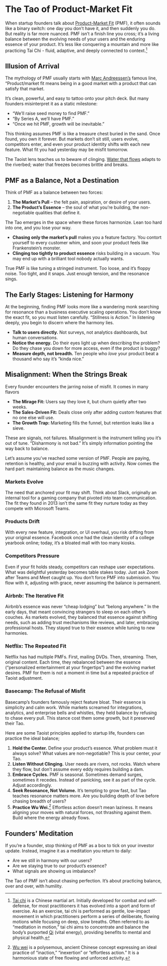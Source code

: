 # The Tao of Product-Market Fit

When startup founders talk about [Product-Market Fit](https://en.wikipedia.org/wiki/Product-market_fit) (PMF), it often sounds like a binary switch: one day you don’t have it, and then suddenly you do. But reality is far more nuanced. PMF isn’t a finish line you cross; it’s a living balance between the evolving needs of your users and the enduring essence of your product. It’s less like conquering a mountain and more like practicing Tai Chi - fluid, adaptive, and deeply connected to context.[^TaiChi]

## Illusion of Arrival

The mythology of PMF usually starts with [Marc Andreessen’s](https://en.wikipedia.org/wiki/Marc_Andreessen) famous line, “Product/market fit means being in a good market with a product that can satisfy that market.

It’s clean, powerful, and easy to tattoo onto your pitch deck. But many founders misinterpret it as a static milestone:  

- “We’ll raise seed money to find PMF.”
- “By Series A, we’ll have PMF.”
- “Once we hit PMF, growth will be inevitable.”

This thinking assumes PMF is like a treasure chest buried in the sand. Once found, you own it forever. But markets don’t sit still, users evolve, competitors enter, and even your product identity shifts with each new feature. What fit you had yesterday may be misfit tomorrow.  

The Taoist lens teaches us to beware of clinging. [Water that flows](/2025/calm-founders-calm-startups/) adapts to the riverbed; water that freezes becomes brittle and breaks.  

## PMF as a Balance, Not a Destination

Think of PMF as a balance between two forces:  

1. **The Market’s Pull** – the felt pain, aspiration, or desire of your users.  
2. **The Product’s Essence** – the soul of what you’re building, the non-negotiable qualities that define it.  

The Tao emerges in the space where these forces harmonize. Lean too hard into one, and you lose your way.  

- **Chasing only the market’s pull** makes you a feature factory. You contort yourself to every customer whim, and soon your product feels like Frankenstein’s monster.  
- **Clinging too tightly to product essence** risks building in a vacuum. You may end up with a brilliant tool nobody actually wants.  

True PMF is like tuning a stringed instrument. Too loose, and it’s floppy noise. Too tight, and it snaps. Just enough tension, and the resonance sings.  

## The Early Stages: Listening for Harmony

At the beginning, finding PMF looks more like a wandering monk searching for resonance than a business executive scaling operations. You don’t know the exact fit, so you must listen carefully. “Stillness is Action.” In listening deeply, you begin to discern where the harmony lies.

- **Talk to users directly.** Not surveys, not analytics dashboards, but human conversations.  
- **Notice the energy.** Do their eyes light up when describing the problem? Do they chase you down for more access, even if the product is buggy?  
- **Measure depth, not breadth.** Ten people who *love* your product beat a thousand who say it’s “kinda nice.”

## Misalignment: When the Strings Break

Every founder encounters the jarring noise of misfit. It comes in many flavors  

- **The Mirage Fit:** Users say they love it, but churn quietly after two weeks.
- **The Sales-Driven Fit:** Deals close only after adding custom features that no one else will use.  
- **The Growth Trap:** Marketing fills the funnel, but retention leaks like a sieve.  

These are signals, not failures. Misalignment is the instrument telling you it’s out of tune. “Disharmony is not bad.” It’s simply information pointing the way back to balance.  

Let’s assume you’ve reached some version of PMF. People are paying, retention is healthy, and your email is buzzing with activity. Now comes the hard part: maintaining balance as the music changes.  

### Markets Evolve

The need that anchored your fit may shift. Think about Slack, originally an internal tool for a gaming company that pivoted into team communication. The fit they found in 2013 isn’t the same fit they nurture today as they compete with Microsoft Teams.

### Products Drift

With every new feature, integration, or UI overhaul, you risk drifting from your original essence. Facebook once had the clean identity of a college yearbook online; today, it’s a bloated mall with too many kiosks.  

### Competitors Pressure

Even if your fit holds steady, competitors can reshape user expectations. What was delightful yesterday becomes table stakes today. Just ask Zoom after Teams and Meet caught up. You don’t force PMF into submission. You flow with it, adjusting with grace, never assuming the balance is permanent.

### Airbnb: The Iterative Fit

Airbnb’s essence was never “cheap lodging” but “belong anywhere.” In the early days, that meant convincing strangers to sleep on each other’s couches. As markets evolved, they balanced that essence against shifting needs, such as adding trust mechanisms like reviews, and later, embracing professional hosts. They stayed true to their essence while tuning to new harmonies.  

### Netflix: The Repeated Fit

Netflix has had multiple PMFs. First, mailing DVDs. Then, streaming. Then, original content. Each time, they rebalanced between the essence (“personalized entertainment at your fingertips”) and the evolving market desires. PMF for them is not a moment in time but a repeated practice of Taoist adjustment.  

### Basecamp: The Refusal of Misfit

Basecamp’s founders famously reject feature bloat. Their essence is simplicity and calm work. While markets screamed for integrations, analytics, and enterprise bells and whistles, they held balance by refusing to chase every pull. This stance cost them some growth, but it preserved their Tao.  

Here are some Taoist principles applied to startup life, founders can practice the ideal balance;

1. **Hold the Center.** Define your product’s essence. What problem must it always solve? What values are non-negotiable? This is your center, your Tao.  
2. **Listen Without Clinging.** User needs are rivers, not rocks. Watch where they flow, but don’t assume every eddy requires building a dam.  
3. **Embrace Cycles.** PMF is seasonal. Sometimes demand surges, sometimes it recedes. Instead of panicking, see it as part of the cycle. Adjust accordingly.
4. **Seek Resonance, Not Volume.** It’s tempting to grow fast, but Tao teaches resonance matters more. Are you building depth of love before chasing breadth of users?
5. **Practice Wu Wei.**[^WuWei] Effortless action doesn’t mean laziness. It means aligning your moves with natural forces, not thrashing against them. Build where the energy already flows.  

## Founders’ Meditation

If you’re a founder, stop thinking of PMF as a box to tick on your investor update. Instead, imagine it as a meditation you return to daily:  

- Are we still in harmony with our users?  
- Are we staying true to our product’s essence?  
- What signals are showing us imbalance?  

The Tao of PMF isn’t about chasing perfection. It’s about practicing balance, over and over, with humility.


[^TaiChi]: [Tai chi](https://en.wikipedia.org/wiki/Tai_chi) is a Chinese martial art. Initially developed for combat and self-defense, for most practitioners it has evolved into a sport and form of exercise. As an exercise, tai chi is performed as gentle, low-impact movement in which practitioners perform a series of deliberate, flowing motions while focusing on deep, slow breaths. Often referred to as “meditation in motion,” tai chi aims to concentrate and balance the body’s purported [Qi](https://en.wikipedia.org/wiki/Qi) (vital energy), providing benefits to mental and physical health.

[^WuWei]: [Wu wei](https://en.wikipedia.org/wiki/Wu_wei) is a polysemous, ancient Chinese concept expressing an ideal practice of “inaction,” “inexertion” or “effortless action.” It is a harmonious state of free flowing and unforced activity.